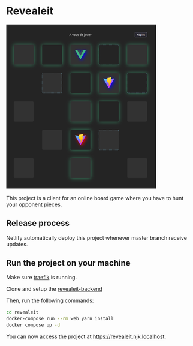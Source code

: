 # Revealeit
<p>
  <img src="/src/assets/readme.png" alt="Revealeit screenshots" width="400">
</p>

This project is a client for an online board game where you have to hunt your opponent pieces.

## Release process
Netlify automatically deploy this project whenever master branch receive updates.

## Run the project on your machine
Make sure [traefik](https://github.com/ninjinskii/traefik) is running.

Clone and setup the [revealeit-backend](https://github.com/ninjinskii/revealeit-backend)

Then, run the following commands:

```bash
cd revealeit
docker-compose run --rm web yarn install
docker compose up -d
```

You can now access the project at https://revealeit.njk.localhost.
